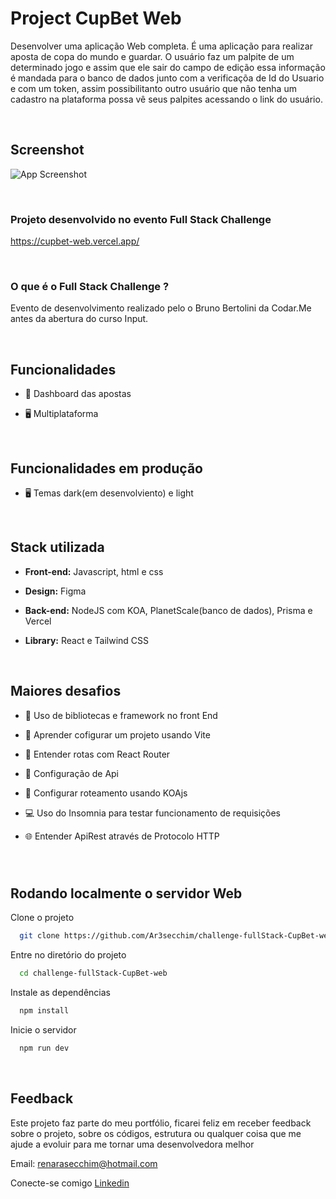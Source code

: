 # Project CupBet Web

Desenvolver uma aplicação Web completa. É uma aplicação para realizar aposta de copa do mundo e guardar.
O usuário faz um palpite de um determinado jogo e assim que ele sair do campo de edição essa informação é mandada para o banco de dados junto com a verificaçõa de Id do Usuario e com um token, assim possibilitanto outro usuário que não tenha um cadastro na plataforma possa vê seus palpites acessando o link do usuário.

&nbsp;
## Screenshot

![App Screenshot](https://raw.githubusercontent.com/Ar3secchim/challenge-fullStack-CupBet-web/master/public/imgs/download%20(1).png)

&nbsp;
### Projeto desenvolvido no evento Full Stack Challenge
https://cupbet-web.vercel.app/

&nbsp;
### O que é o  Full Stack Challenge ?

Evento de desenvolvimento realizado pelo o Bruno Bertolini da Codar.Me antes da abertura do curso Input.

&nbsp;
## Funcionalidades

- 🤔 Dashboard das apostas

- 🖥 Multiplataforma

&nbsp;
## Funcionalidades em produção

- 🖥 Temas dark(em desenvolviento) e light


&nbsp;
## Stack utilizada

- **Front-end:** Javascript, html e css

- **Design:** Figma

- **Back-end:** NodeJS com KOA, PlanetScale(banco de dados), Prisma e Vercel

- **Library:** React e Tailwind CSS

&nbsp;
## Maiores desafios

- 🤔 Uso de bibliotecas e framework no front End

- 🚀 Aprender cofigurar um projeto usando Vite
- 🧪 Entender rotas com React Router
- 🔁 Configuração de Api
- 🔁 Configurar roteamento usando KOAjs
- 💻 Uso do Insomnia para testar funcionamento de requisições
- 🌐 Entender ApiRest através de Protocolo HTTP

&nbsp;
#
## Rodando localmente o servidor Web

Clone o projeto

```bash
  git clone https://github.com/Ar3secchim/challenge-fullStack-CupBet-web.git
```

Entre no diretório do projeto

```bash
  cd challenge-fullStack-CupBet-web
```

Instale as dependências

```bash
  npm install
```

Inicie o servidor

```bash
  npm run dev
```

&nbsp;
## Feedback
Este projeto faz parte do meu portfólio, ficarei feliz em receber feedback sobre o projeto, sobre os códigos, estrutura ou qualquer coisa que me ajude a evoluir para me tornar uma desenvolvedora melhor

Email: renarasecchim@hotmail.com

Conecte-se comigo [Linkedin](https://www.linkedin.com/in/renarasecchim/)